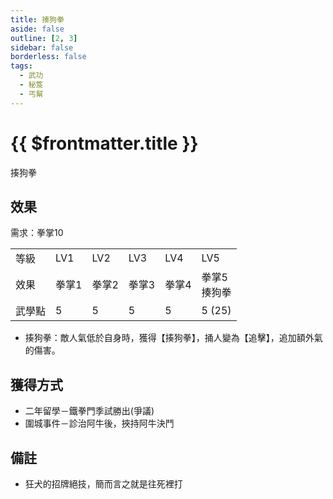 ```yaml
---
title: 揍狗拳
aside: false
outline: [2, 3]
sidebar: false
borderless: false
tags:
  - 武功
  - 秘笈
  - 丐幫
---
```


# {{ $frontmatter.title }}

<BookItemIcon :size="`medium`" :needLink="false" :no="3002"></BookItemIcon>

揍狗拳
<br clear="all" />

## 效果

需求：拳掌10

<table>
    <tr>
        <td>等級</td>
        <td>LV1</td>
        <td>LV2</td>
        <td>LV3</td>
        <td>LV4</td>
        <td>LV5</td>
    </tr>
    <tr>
        <td>效果</td>
        <td>拳掌1</td>
        <td>拳掌2</td>
        <td>拳掌3</td>
        <td>拳掌4</td>
        <td>拳掌5<br>揍狗拳</td>
    </tr>
    <tr>
        <td>武學點</td>
        <td>5</td>
        <td>5</td>
        <td>5</td>
        <td>5</td>
        <td>5 (25)</td>
    </tr>
</table>

- 揍狗拳：敵人氣低於自身時，獲得【揍狗拳】，捅人變為【追擊】，追加額外氣的傷害。

## 獲得方式

- 二年留學－鐵拳門季試勝出(爭議)
- 圍城事件－診治阿牛後，挾持阿牛決鬥

## 備註

- 狂犬的招牌絕技，簡而言之就是往死裡打